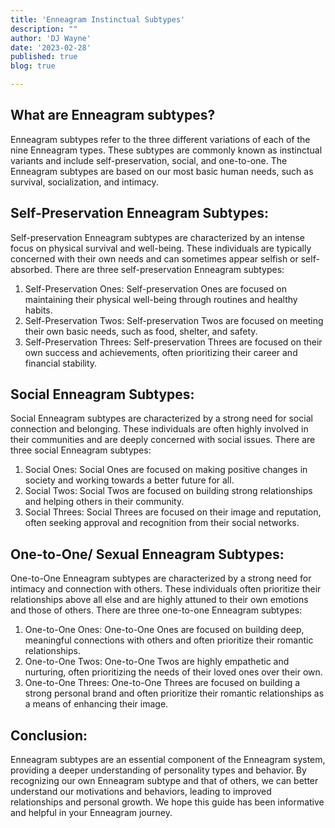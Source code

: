 ```yaml
---
title: 'Enneagram Instinctual Subtypes'
description: ""
author: 'DJ Wayne'
date: '2023-02-28'
published: true
blog: true

---
```



## What are Enneagram subtypes?
Enneagram subtypes refer to the three different variations of each of the nine Enneagram types. These subtypes are commonly known as instinctual variants and include self-preservation, social, and one-to-one. The Enneagram subtypes are based on our most basic human needs, such as survival, socialization, and intimacy.

## Self-Preservation Enneagram Subtypes:
Self-preservation Enneagram subtypes are characterized by an intense focus on physical survival and well-being. These individuals are typically concerned with their own needs and can sometimes appear selfish or self-absorbed. There are three self-preservation Enneagram subtypes:
1. Self-Preservation Ones: Self-preservation Ones are focused on maintaining their physical well-being through routines and healthy habits.
2. Self-Preservation Twos: Self-preservation Twos are focused on meeting their own basic needs, such as food, shelter, and safety.
3. Self-Preservation Threes: Self-preservation Threes are focused on their own success and achievements, often prioritizing their career and financial stability.

## Social Enneagram Subtypes:
Social Enneagram subtypes are characterized by a strong need for social connection and belonging. These individuals are often highly involved in their communities and are deeply concerned with social issues. There are three social Enneagram subtypes:
1. Social Ones: Social Ones are focused on making positive changes in society and working towards a better future for all.
2. Social Twos: Social Twos are focused on building strong relationships and helping others in their community.
3. Social Threes: Social Threes are focused on their image and reputation, often seeking approval and recognition from their social networks.

## One-to-One/ Sexual Enneagram Subtypes:
One-to-One Enneagram subtypes are characterized by a strong need for intimacy and connection with others. These individuals often prioritize their relationships above all else and are highly attuned to their own emotions and those of others. There are three one-to-one Enneagram subtypes:
1. One-to-One Ones: One-to-One Ones are focused on building deep, meaningful connections with others and often prioritize their romantic relationships.
2. One-to-One Twos: One-to-One Twos are highly empathetic and nurturing, often prioritizing the needs of their loved ones over their own.
3. One-to-One Threes: One-to-One Threes are focused on building a strong personal brand and often prioritize their romantic relationships as a means of enhancing their image.
   
## Conclusion:
Enneagram subtypes are an essential component of the Enneagram system, providing a deeper understanding of personality types and behavior. By recognizing our own Enneagram subtype and that of others, we can better understand our motivations and behaviors, leading to improved relationships and personal growth. We hope this guide has been informative and helpful in your Enneagram journey.